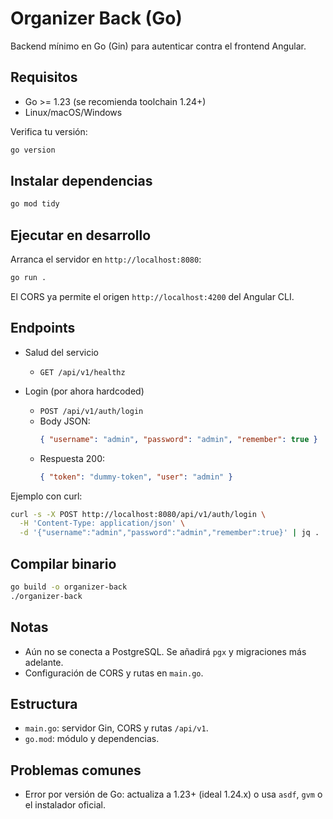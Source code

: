 # Organizer Back (Go)

Backend mínimo en Go (Gin) para autenticar contra el frontend Angular.

## Requisitos
- Go >= 1.23 (se recomienda toolchain 1.24+)
- Linux/macOS/Windows

Verifica tu versión:
```bash
go version
```

## Instalar dependencias
```bash
go mod tidy
```

## Ejecutar en desarrollo
Arranca el servidor en `http://localhost:8080`:
```bash
go run .
```

El CORS ya permite el origen `http://localhost:4200` del Angular CLI.

## Endpoints
- Salud del servicio
  - `GET /api/v1/healthz`

- Login (por ahora hardcoded)
  - `POST /api/v1/auth/login`
  - Body JSON:
    ```json
    { "username": "admin", "password": "admin", "remember": true }
    ```
  - Respuesta 200:
    ```json
    { "token": "dummy-token", "user": "admin" }
    ```

Ejemplo con curl:
```bash
curl -s -X POST http://localhost:8080/api/v1/auth/login \
  -H 'Content-Type: application/json' \
  -d '{"username":"admin","password":"admin","remember":true}' | jq .
```

## Compilar binario
```bash
go build -o organizer-back
./organizer-back
```

## Notas
- Aún no se conecta a PostgreSQL. Se añadirá `pgx` y migraciones más adelante.
- Configuración de CORS y rutas en `main.go`.

## Estructura
- `main.go`: servidor Gin, CORS y rutas `/api/v1`.
- `go.mod`: módulo y dependencias.

## Problemas comunes
- Error por versión de Go: actualiza a 1.23+ (ideal 1.24.x) o usa `asdf`, `gvm` o el instalador oficial.
